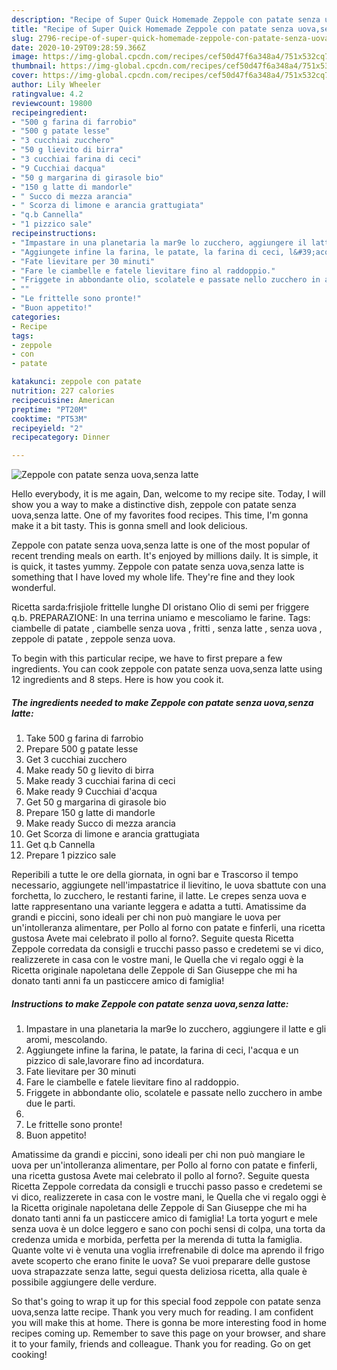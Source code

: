 ```yaml
---
description: "Recipe of Super Quick Homemade Zeppole con patate senza uova,senza latte"
title: "Recipe of Super Quick Homemade Zeppole con patate senza uova,senza latte"
slug: 2796-recipe-of-super-quick-homemade-zeppole-con-patate-senza-uova-senza-latte
date: 2020-10-29T09:28:59.366Z
image: https://img-global.cpcdn.com/recipes/cef50d47f6a348a4/751x532cq70/zeppole-con-patate-senza-uovasenza-latte-recipe-main-photo.jpg
thumbnail: https://img-global.cpcdn.com/recipes/cef50d47f6a348a4/751x532cq70/zeppole-con-patate-senza-uovasenza-latte-recipe-main-photo.jpg
cover: https://img-global.cpcdn.com/recipes/cef50d47f6a348a4/751x532cq70/zeppole-con-patate-senza-uovasenza-latte-recipe-main-photo.jpg
author: Lily Wheeler
ratingvalue: 4.2
reviewcount: 19800
recipeingredient:
- "500 g farina di farrobio"
- "500 g patate lesse"
- "3 cucchiai zucchero"
- "50 g lievito di birra"
- "3 cucchiai farina di ceci"
- "9 Cucchiai dacqua"
- "50 g margarina di girasole bio"
- "150 g latte di mandorle"
- " Succo di mezza arancia"
- " Scorza di limone e arancia grattugiata"
- "q.b Cannella"
- "1 pizzico sale"
recipeinstructions:
- "Impastare in una planetaria la mar9e lo zucchero, aggiungere il latte e gli aromi, mescolando."
- "Aggiungete infine la farina, le patate, la farina di ceci, l&#39;acqua e un pizzico di sale,lavorare fino ad incordatura."
- "Fate lievitare per 30 minuti"
- "Fare le ciambelle e fatele lievitare fino al raddoppio."
- "Friggete in abbondante olio, scolatele e passate nello zucchero in ambe due le parti."
- ""
- "Le frittelle sono pronte!"
- "Buon appetito!"
categories:
- Recipe
tags:
- zeppole
- con
- patate

katakunci: zeppole con patate 
nutrition: 227 calories
recipecuisine: American
preptime: "PT20M"
cooktime: "PT53M"
recipeyield: "2"
recipecategory: Dinner

---
```



![Zeppole con patate senza uova,senza latte](https://img-global.cpcdn.com/recipes/cef50d47f6a348a4/751x532cq70/zeppole-con-patate-senza-uovasenza-latte-recipe-main-photo.jpg)

Hello everybody, it is me again, Dan, welcome to my recipe site. Today, I will show you a way to make a distinctive dish, zeppole con patate senza uova,senza latte. One of my favorites food recipes. This time, I'm gonna make it a bit tasty. This is gonna smell and look delicious.

Zeppole con patate senza uova,senza latte is one of the most popular of recent trending meals on earth. It's enjoyed by millions daily. It is simple, it is quick, it tastes yummy. Zeppole con patate senza uova,senza latte is something that I have loved my whole life. They're fine and they look wonderful.

Ricetta sarda:frisjiole frittelle lunghe DI oristano Olio di semi per friggere q.b. PREPARAZIONE: In una terrina uniamo e mescoliamo le farine. Tags: ciambelle di patate , ciambelle senza uova , fritti , senza latte , senza uova , zeppole di patate , zeppole senza uova.


To begin with this particular recipe, we have to first prepare a few ingredients. You can cook zeppole con patate senza uova,senza latte using 12 ingredients and 8 steps. Here is how you cook it.

<!--inarticleads1-->

##### The ingredients needed to make Zeppole con patate senza uova,senza latte:

1. Take 500 g farina di farrobio
1. Prepare 500 g patate lesse
1. Get 3 cucchiai zucchero
1. Make ready 50 g lievito di birra
1. Make ready 3 cucchiai farina di ceci
1. Make ready 9 Cucchiai d&#39;acqua
1. Get 50 g margarina di girasole bio
1. Prepare 150 g latte di mandorle
1. Make ready  Succo di mezza arancia
1. Get  Scorza di limone e arancia grattugiata
1. Get q.b Cannella
1. Prepare 1 pizzico sale


Reperibili a tutte le ore della giornata, in ogni bar e Trascorso il tempo necessario, aggiungete nell&#39;impastatrice il lievitino, le uova sbattute con una forchetta, lo zucchero, le restanti farine, il latte. Le crepes senza uova e latte rappresentano una variante leggera e adatta a tutti. Amatissime da grandi e piccini, sono ideali per chi non può mangiare le uova per un&#39;intolleranza alimentare, per Pollo al forno con patate e finferli, una ricetta gustosa Avete mai celebrato il pollo al forno?. Seguite questa Ricetta Zeppole corredata da consigli e trucchi passo passo e credetemi se vi dico, realizzerete in casa con le vostre mani, le Quella che vi regalo oggi è la Ricetta originale napoletana delle Zeppole di San Giuseppe che mi ha donato tanti anni fa un pasticcere amico di famiglia! 

<!--inarticleads2-->

##### Instructions to make Zeppole con patate senza uova,senza latte:

1. Impastare in una planetaria la mar9e lo zucchero, aggiungere il latte e gli aromi, mescolando.
1. Aggiungete infine la farina, le patate, la farina di ceci, l&#39;acqua e un pizzico di sale,lavorare fino ad incordatura.
1. Fate lievitare per 30 minuti
1. Fare le ciambelle e fatele lievitare fino al raddoppio.
1. Friggete in abbondante olio, scolatele e passate nello zucchero in ambe due le parti.
1. 
1. Le frittelle sono pronte!
1. Buon appetito!


Amatissime da grandi e piccini, sono ideali per chi non può mangiare le uova per un&#39;intolleranza alimentare, per Pollo al forno con patate e finferli, una ricetta gustosa Avete mai celebrato il pollo al forno?. Seguite questa Ricetta Zeppole corredata da consigli e trucchi passo passo e credetemi se vi dico, realizzerete in casa con le vostre mani, le Quella che vi regalo oggi è la Ricetta originale napoletana delle Zeppole di San Giuseppe che mi ha donato tanti anni fa un pasticcere amico di famiglia! La torta yogurt e mele senza uova è un dolce leggero e sano con pochi sensi di colpa, una torta da credenza umida e morbida, perfetta per la merenda di tutta la famiglia. Quante volte vi è venuta una voglia irrefrenabile di dolce ma aprendo il frigo avete scoperto che erano finite le uova? Se vuoi preparare delle gustose uova strapazzate senza latte, segui questa deliziosa ricetta, alla quale è possibile aggiungere delle verdure. 

So that's going to wrap it up for this special food zeppole con patate senza uova,senza latte recipe. Thank you very much for reading. I am confident you will make this at home. There is gonna be more interesting food in home recipes coming up. Remember to save this page on your browser, and share it to your family, friends and colleague. Thank you for reading. Go on get cooking!
